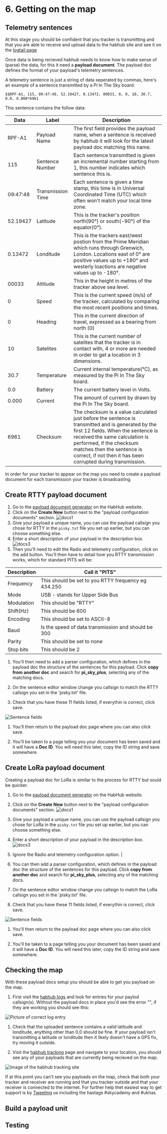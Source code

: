 # 6. Getting on the map

## Telemetry sentences

At this stage you should be confident that you tracker is transmitting and that you are able to receive and upload data to the habhub site and see it on the [logtail page](logtail.habhub.org)

Once data is being recieved habhub needs to know how to make sense of (parse) the data, for this it need a **payload document**. The payload doc defines the format of your payload's telemetry sentences.

A telemetry sentence is just a string of data seperated by commas, here's an example of a sentence transmitted by a Pi In The Sky board:

```
$$RPF-A1, 115, 09:47:48, 52.19427, 0.13472, 00033, 0, 0, 10, 30.7, 0.0, 0.000*6961
```

This sentence contains the follow data:

| Data     | Label             | Description                                                                                                                                                                                                                                                                                       |
|----------|-------------------|---------------------------------------------------------------------------------------------------------------------------------------------------------------------------------------------------------------------------------------------------------------------------------------------------|
| RPF-A1   | Payload Name      | The first field provides the payload name, when a sentence is received by habhub it will look for the latest payload doc matching this name.                                                                                                                                                      |
| 115      | Sentence Number   | Each  sentence transmitted is given an incremental number starting from 1, this number indicates which sentence this is.                                                                                                                                                                          |
| 09:47:48 | Transmission Time | Each sentence is given a time stamp, this time is in Universal Coordinated Time (UTC) which often won't match your local time zone.                                                                                                                                                               |
| 52.19427 | Latitude          | This is the tracker's position north(90°) or south(-90°) of the equator(0°).                                                                                                                                                                                                                      |
| 0.13472  | Londitude         |  This is the trackers east/west postion from the Prime Meridian which runs through Grenwich, London. Locations east of 0° are positive values up to +180° and westerly loactions are negative values up to -180°.                                                                                 |
| 00033    | Altitude          | This in the height in metres of the tracker above sea level.                                                                                                                                                                                                                                      |
| 0        | Speed             | This is the current speed (m/s) of the tracker, calculated by comparing the most recent positions and times.                                                                                                                                                                                      |
| 0        | Heading           | This in the current direction of travel, expressed as a bearing from north (0)                                                                                                                                                                                                                    |
| 10       | Satelites         | This is the current number of satelites that the tracker is in contact with, 4 or more are needed in order to get a location in 3 dimensions.                                                                                                                                                     |
| 30.7     | Temperature       | Current internal temperature(°C), as measured by the Pi In The Sky board.                                                                                                                                                                                                                         |
| 0.0      | Battery           | The current battery level in Volts.                                                                                                                                                                                                                                                               |
| 0.000    | Current           | The amount of current by drawn by the Pi In The Sky board.                                                                                                                                                                                                                                        |
| 6961     | Checksum          | The checksum is a value calculated just before the sentence is transmitted and is generated by the first 12 fields. When the sentence is received the same calculation is performed, if the checksum matches then the sentence is correct, if not then it has been corrupted during transmission. |

In order for your tracker to appear on the map you need to create a payload document for each transmission your tracker is broadcasting.


## Create RTTY payload document

1. Go to the [payload document generator](http://habitat.habhub.org/genpayload/) on the HabHub website.
1. Click on the **Create New** button next to the "payload configuration documents" section.
![docs1](6/create.png)
1. Give your payload a unique name, you can use the payload callsign you chose for RTTY in the `pisky.txt` file you set up earlier, but you can choose something else.
1. Enter a short description of your payload in the description box.
![docs3](6/desc.png)
1. Then you'll need to edit the Radio and telemetry configuration, click on the add button. You'll then have to detail how you RTTY transmission works, which for standard PITS will be:

| Description | Call it "PITS"                                      |
|-------------|-----------------------------------------------------|
| Frequency   | This should be set to you RTTY frequency eg 434.250 |
| Mode        | USB - stands for Upper Side Bus                     |
| Modulation  | This should be "RTTY"                               |
| Shift(Hz)   | This should be 600                                  |
| Encoding    | This should be set to ASCII-8                       |
| Baud        | Is the speed of data transmission and should be 300 |
| Parity      | This should be set to none                          |
| Stop bits   | This should be 2                                    |

1. You'll then need to add a parser configuration, which defines in the payload doc the structure of the sentences for this payload. Click **copy from another doc** and search for **pi_sky_plus**, selecting any of the matching docs.

1. On the sentence editor window change you callsign to match the RTTY callsign you set in the 'pisky.txt' file.

1. Check that you have these 11 fields listed, if everythin is correct, click save.

![Sentence fields](6/sentence_fields.png)

1. You'll then return to the payload doc page where you can also click save.

1. You'll be taken to a page telling you your document has been saved and it will have a **Doc ID**. You will need this later, copy the ID string and save somewhere.

## Create LoRa payload document
Creating a payload doc for LoRa is similar to the process for RTTY but sould be quicker.

1. Go to the [payload document generator](http://habitat.habhub.org/genpayload/) on the HabHub website.
1. Click on the **Create New** button next to the "payload configuration documents" section.
![docs1](6/create.png)
1. Give your payload a unique name, you can use the payload callsign you chose for LoRa in the `pisky.txt` file you set up earlier, but you can choose something else.
1. Enter a short description of your payload in the description box.
![docs3](6/desc.png)
1. Ignore the Radio and telemetry configuration option.                           |

1. You can then add a parser configuration, which defines in the payload doc the structure of the sentences for this payload. Click **copy from another doc** and search for **pi_sky_plus**, selecting any of the matching docs.

1. On the sentence editor window change you callsign to match the LoRa callsign you set in the 'pisky.txt' file.

1. Check that you have these 11 fields listed, if everythin is correct, click save.

![Sentence fields](6/sentence_fields.png)

1. You'll then return to the payload doc page where you can also click save.

1. You'll be taken to a page telling you your document has been saved and it will have a **Doc ID**. You will need this later, copy the ID string and save somewhere.

## Checking the map
With these payload docs setup you should be able to get you payload on the map.

1. First visit the [habhub logs](logtail.habhub.org) and look for entries for your paylod callsign(s). Without the payload docs in place you'd see the error "", if they are working you should see this:

![Picture of correct log entry](6/working_log.png)

1. Check that the uploaded sentence contains a valid latitude and londitude, anything other than 0,0 should be fine. If your payload isn't transmitting a latitude or londitude then it likely doesn't have a GPS fix, try moving it outside.

1. Visit the [habhub tracking](tracker.habhub.org) page and navigate to your location, you should see any of your payloads that are currently being recieved on the map.

![Image of the habhub tracking site](6/tracker_image.png)

If at this point you can't see you payloads on the map, check that both your tracker and receiver are running and that you tracker outside and that your receiver is connected to the internet. For further help  thet easiest way to get support is by [Tweeting](https://twitter.com/intent/tweet?hashtags=skycademy,ukhas) us including the hastags #skycademy and #ukhas.

## Build a payload unit

## Testing
